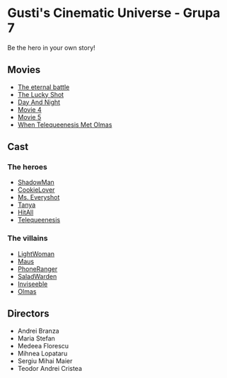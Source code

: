 # Gusti's Cinematic Universe - Grupa 7

Be the hero in your own story!

## Movies

- [The eternal battle](./Movies/EternalBattle.md)
- [The Lucky Shot](./Movies/TheLuckyShot.md)
- [Day And Night](./Movies/DayAndNight.md)
- [Movie 4](./Movies/EternalBattle.md)
- [Movie 5](./Movies/EternalBattle.md)
- [When Telequeenesis Met Olmas](./Movies/WhenTelequeenesisMetOlmas.md)

## Cast

### The heroes

- [ShadowMan](./Cast/Heroes/ShadowMan.md)
- [CookieLover](./Cast/Heroes/CookieLover.md)
- [Ms. Everyshot](./Cast/Heroes/MsEveryshot.md)
- [Tanya](./Cast/Heroes/Tanya.md)
- [HitAll](./Cast/Heroes/HitAll.md)
- [Telequeenesis](./Cast/Heroes/Telequeenesis.md)

### The villains

- [LightWoman](./Cast/Villains/LightWoman.md)
- [Maus](./Cast/Villains/Maus.md)
- [PhoneRanger](./Cast/Villains/PhoneRanger.md)
- [SaladWarden](./Cast/Villains/SaladWarden.md)
- [Inviseeble](./Cast/Villains/Inviseeble.md)
- [Olmas](./Cast/Villains/Olmas.md)

## Directors

- Andrei Branza
- Maria Stefan
- Medeea Florescu
- Mihnea Lopataru
- Sergiu Mihai Maier
- Teodor Andrei Cristea

